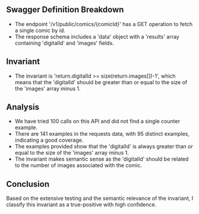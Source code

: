 ## Swagger Definition Breakdown
- The endpoint '/v1/public/comics/{comicId}' has a GET operation to fetch a single comic by id.
- The response schema includes a 'data' object with a 'results' array containing 'digitalId' and 'images' fields.

## Invariant
- The invariant is 'return.digitalId >= size(return.images[])-1', which means that the 'digitalId' should be greater than or equal to the size of the 'images' array minus 1.

## Analysis
- We have tried 100 calls on this API and did not find a single counter example.
- There are 141 examples in the requests data, with 95 distinct examples, indicating a good coverage.
- The examples provided show that the 'digitalId' is always greater than or equal to the size of the 'images' array minus 1.
- The invariant makes semantic sense as the 'digitalId' should be related to the number of images associated with the comic.

## Conclusion
Based on the extensive testing and the semantic relevance of the invariant, I classify this invariant as a true-positive with high confidence.
